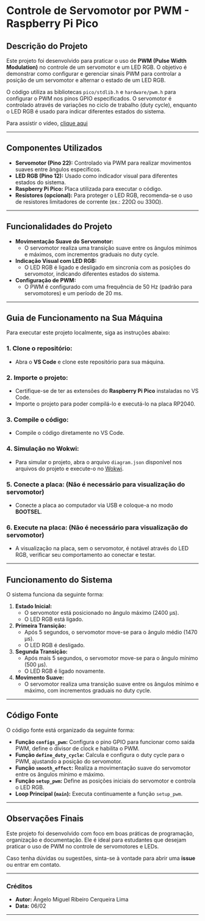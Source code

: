 # Controle de Servomotor por PWM - Raspberry Pi Pico
## Descrição do Projeto
Este projeto foi desenvolvido para praticar o uso de **PWM (Pulse Width Modulation)** no controle de um servomotor e um LED RGB. O objetivo é demonstrar como configurar e gerenciar sinais PWM para controlar a posição de um servomotor e alternar o estado de um LED RGB.

O código utiliza as bibliotecas `pico/stdlib.h` e `hardware/pwm.h` para configurar o PWM nos pinos GPIO especificados. O servomotor é controlado através de variações no ciclo de trabalho (duty cycle), enquanto o LED RGB é usado para indicar diferentes estados do sistema.

Para assistir o vídeo, [clique aqui](https://drive.google.com/file/d/1aVixHrtmPYqcj5t81KJATaiBlj9ZR9wB/view?usp=sharing)

---
## Componentes Utilizados
- **Servomotor (Pino 22):** Controlado via PWM para realizar movimentos suaves entre ângulos específicos.
- **LED RGB (Pino 12):** Usado como indicador visual para diferentes estados do sistema.
- **Raspberry Pi Pico:** Placa utilizada para executar o código.
- **Resistores (opcional):** Para proteger o LED RGB, recomenda-se o uso de resistores limitadores de corrente (ex.: 220Ω ou 330Ω).

---
## Funcionalidades do Projeto
- **Movimentação Suave do Servomotor:**
  - O servomotor realiza uma transição suave entre os ângulos mínimos e máximos, com incrementos graduais no duty cycle.
- **Indicação Visual com LED RGB:**
  - O LED RGB é ligado e desligado em sincronia com as posições do servomotor, indicando diferentes estados do sistema.
- **Configuração de PWM:**
  - O PWM é configurado com uma frequência de 50 Hz (padrão para servomotores) e um período de 20 ms.

---
## Guia de Funcionamento na Sua Máquina
Para executar este projeto localmente, siga as instruções abaixo:
### 1. **Clone o repositório:**
   - Abra o **VS Code** e clone este repositório para sua máquina.
### 2. **Importe o projeto:**
   - Certifique-se de ter as extensões do **Raspberry Pi Pico** instaladas no VS Code.
   - Importe o projeto para poder compilá-lo e executá-lo na placa RP2040.
### 3. **Compile o código:**
   - Compile o código diretamente no VS Code.
### 4. **Simulação no Wokwi:**
   - Para simular o projeto, abra o arquivo `diagram.json` disponível nos arquivos do projeto e execute-o no [Wokwi](https://wokwi.com).
### 5. **Conecte a placa:** (Não é necessário para visualização do servomotor)
   - Conecte a placa ao computador via USB e coloque-a no modo **BOOTSEL**.
### 6. **Execute na placa:** (Não é necessário para visualização do servomotor)
   - A visualização na placa, sem o servomotor, é notável através do LED RGB, verificar seu comportamento ao conectar e testar.

---
## Funcionamento do Sistema
O sistema funciona da seguinte forma:
1. **Estado Inicial:**
   - O servomotor está posicionado no ângulo máximo (2400 µs).
   - O LED RGB está ligado.
2. **Primeira Transição:**
   - Após 5 segundos, o servomotor move-se para o ângulo médio (1470 µs).
   - O LED RGB é desligado.
3. **Segunda Transição:**
   - Após mais 5 segundos, o servomotor move-se para o ângulo mínimo (500 µs).
   - O LED RGB é ligado novamente.
4. **Movimento Suave:**
   - O servomotor realiza uma transição suave entre os ângulos mínimo e máximo, com incrementos graduais no duty cycle.

---
## Código Fonte
O código fonte está organizado da seguinte forma:
- **Função `configs_pwm`:** Configura o pino GPIO para funcionar como saída PWM, define o divisor de clock e habilita o PWM.
- **Função `define_duty_cycle`:** Calcula e configura o duty cycle para o PWM, ajustando a posição do servomotor.
- **Função `smooth_effect`:** Realiza a movimentação suave do servomotor entre os ângulos mínimo e máximo.
- **Função `setup_pwm`:** Define as posições iniciais do servomotor e controla o LED RGB.
- **Loop Principal (`main`):** Executa continuamente a função `setup_pwm`.

---
## Observações Finais
Este projeto foi desenvolvido com foco em boas práticas de programação, organização e documentação. Ele é ideal para estudantes que desejam praticar o uso de PWM no controle de servomotores e LEDs.

Caso tenha dúvidas ou sugestões, sinta-se à vontade para abrir uma **issue** ou entrar em contato.

---
### Créditos
- **Autor:** Ângelo Miguel Ribeiro Cerqueira Lima
- **Data:** 06/02

---
